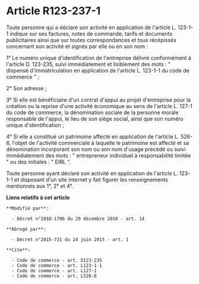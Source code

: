 # Article R123-237-1

Toute personne qui a déclaré son activité en application de l'article L. 123-1-1 indique sur ses factures, notes de commande,
tarifs et documents publicitaires ainsi que sur toutes correspondances et tous récépissés concernant son activité et signés
par elle ou en son nom : 

1° Le numéro unique d'identification de l'entreprise délivré conformément à l'article D. 123-235, suivi immédiatement et
lisiblement des mots : " dispensé d'immatriculation en application de l'article L. 123-1-1 du code de commerce " ; 

2° Son adresse ; 

3° Si elle est bénéficiaire d'un contrat d'appui au projet d'entreprise pour la création ou la reprise d'une activité
économique au sens de l'article L. 127-1 du code de commerce, la dénomination sociale de la personne morale responsable de
l'appui, le lieu de son siège social, ainsi que son numéro unique d'identification ; 

4° Si elle a constitué un patrimoine affecté en application de l'article L. 526-6, l'objet de l'activité commerciale à
laquelle le patrimoine est affecté et sa dénomination incorporant son nom ou son nom d'usage précédé ou suivi immédiatement
des mots : " entrepreneur individuel à responsabilité limitée " ou des initiales : " EIRL ". 

Toute personne ayant déclaré son activité en application de l'article L. 123-1-1 et disposant d'un site internet y fait
figurer les renseignements mentionnés aux 1°, 2° et 4°.

**Liens relatifs à cet article**

	**Modifié par**:

	  - Décret n°2010-1706 du 29 décembre 2010 - art. 14

	**Abrogé par**:

	  - Décret n°2015-731 du 24 juin 2015 - art. 1

	**Cite**:

	  - Code de commerce - art. D123-235
	  - Code de commerce - art. L123-1-1
	  - Code de commerce - art. L127-1
	  - Code de commerce - art. L526-6
